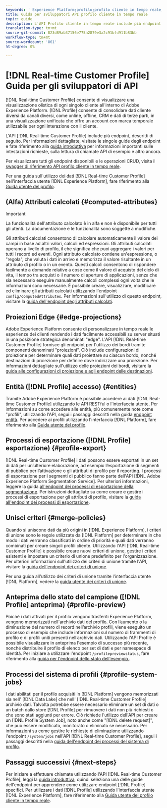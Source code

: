 ```yaml
---
keywords: ' Experience Platform;profilo;profilo cliente in tempo reale;risoluzione dei problemi;API;profilo unificato;profilo unificato;unificato;profilo;rtcp;abilita profilo;Abilita profilo'
title: Guida per sviluppatori API profilo cliente in tempo reale
topic: guide
description: L'API Profilo cliente in tempo reale include più endpoint per l'esplorazione e l'utilizzo dei dati del profilo, tra cui la visualizzazione dei profili, la creazione e l'aggiornamento di criteri di unione, l'esportazione o il campionamento dei dati del profilo e l'eliminazione dei dati del profilo non più necessari o che sono stati aggiunti per errore.
translation-type: tm+mt
source-git-commit: 823d89ab37156e775a2879e3a2c91bfd911b83bb
workflow-type: tm+mt
source-wordcount: '861'
ht-degree: 0%

---
```



# [!DNL Real-time Customer Profile] Guida per gli sviluppatori di API

[!DNL Real-time Customer Profile] consente di visualizzare una visualizzazione olistica di ogni singolo cliente all&#39;interno di Adobe Experience Platform. [!DNL Profile] consente di consolidare dati cliente diversi da canali diversi, come online, offline, CRM e dati di terze parti, in una visualizzazione unificata che offre un account con marca temporale utilizzabile per ogni interazione con il cliente.

L&#39;API [!DNL Real-time Customer Profile] include più endpoint, descritti di seguito. Per informazioni dettagliate, visitate le singole guide degli endpoint e fate riferimento alla [guida introduttiva](getting-started.md) per informazioni importanti sulle intestazioni richieste, sulla lettura di chiamate API di esempio e altro ancora.

Per visualizzare tutti gli endpoint disponibili e le operazioni CRUD, visita il [swagger di riferimento API profilo cliente in tempo reale](https://www.adobe.io/apis/experienceplatform/home/api-reference.html#!acpdr/swagger-specs/real-time-customer-profile.yaml).

Per una guida sull&#39;utilizzo dei dati [!DNL Real-time Customer Profile] nell&#39;interfaccia utente [!DNL Experience Platform], fare riferimento alla [Guida utente del profilo](../ui/user-guide.md).

## (Alfa) Attributi calcolati {#computed-attributes}

>[!IMPORTANT]
>
>La funzionalità dell&#39;attributo calcolato è in alfa e non è disponibile per tutti gli utenti. La documentazione e le funzionalità sono soggette a modifiche.

Gli attributi calcolati consentono di calcolare automaticamente il valore dei campi in base ad altri valori, calcoli ed espressioni. Gli attributi calcolati operano a livello di profilo, il che significa che puoi aggregare i valori per tutti i record ed eventi. Ogni attributo calcolato contiene un&#39;espressione, o &quot;regola&quot;, che valuta i dati in arrivo e memorizza il valore risultante in un attributo di profilo o in un evento. Questi calcoli consentono di rispondere facilmente a domande relative a cose come il valore di acquisto del ciclo di vita, il tempo tra acquisti o il numero di aperture di applicazioni, senza che sia necessario eseguire manualmente calcoli complessi ogni volta che le informazioni sono necessarie. È possibile creare, visualizzare, modificare ed eliminare gli attributi calcolati utilizzando l&#39;endpoint `config/computedAttributes`. Per informazioni sull&#39;utilizzo di questo endpoint, visitare la [guida dell&#39;endpoint degli attributi calcolati](computed-attributes.md).

## Proiezioni Edge {#edge-projections}

Adobe Experience Platform consente di personalizzare in tempo reale le esperienze dei clienti rendendo i dati facilmente accessibili su server situati in una posizione strategica denominati &quot;edge&quot;. L&#39;API [!DNL Real-time Customer Profile] fornisce gli endpoint per l&#39;utilizzo dei bordi tramite componenti denominati &quot;proiezioni&quot;. Ciò include configurazioni di proiezione per determinare quali dati proiettare su ciascun bordo, nonché destinazioni di proiezione per definire dove indirizzare una proiezione. Per informazioni dettagliate sull&#39;utilizzo delle proiezioni dei bordi, visitare la [guida alle configurazioni di proiezione e agli endpoint delle destinazioni](edge-projections.md).

## Entità ([!DNL Profile] accesso) {#entities}

Tramite Adobe Experience Platform è possibile accedere ai dati [!DNL Real-time Customer Profile] utilizzando le API RESTful o l&#39;interfaccia utente. Per informazioni su come accedere alle entità, più comunemente note come &quot;profili&quot;, utilizzando l&#39;API, segui i passaggi descritti nella guida [endpoint entità](entities.md). Per accedere ai profili utilizzando l&#39;interfaccia [!DNL Platform], fare riferimento alla [Guida utente del profilo](../ui/user-guide.md).

## Processi di esportazione ([!DNL Profile] esportazione) {#profile-export}

[!DNL Real-time Customer Profile] i dati possono essere esportati in un set di dati per un’ulteriore elaborazione, ad esempio l’esportazione di segmenti di pubblico per l’attivazione o gli attributi di profilo per il reporting. I processi di esportazione per i segmenti di pubblico fanno parte dell&#39;API [!DNL Adobe Experience Platform Segmentation Service]. Per ulteriori informazioni, leggere la guida [all&#39;endpoint dei processi di esportazione della segmentazione](../../profile/api/export-jobs.md). Per istruzioni dettagliate su come creare e gestire i processi di esportazione per gli attributi di profilo, visitare la [guida all&#39;endpoint dei processi di esportazione](export-jobs.md).

## Unisci criteri {#merge-policies}

Quando si uniscono dati da più origini in [!DNL Experience Platform], i criteri di unione sono le regole utilizzate da [!DNL Platform] per determinare in che modo i dati verranno classificati in ordine di priorità e quali dati verranno combinati per creare singoli profili cliente. Utilizzando l&#39;API [!DNL Real-time Customer Profile] è possibile creare nuovi criteri di unione, gestire i criteri esistenti e impostare un criterio di unione predefinito per l&#39;organizzazione. Per ulteriori informazioni sull&#39;utilizzo dei criteri di unione tramite l&#39;API, visitare la [guida dell&#39;endpoint dei criteri di unione](merge-policies.md).

Per una guida all&#39;utilizzo dei criteri di unione tramite l&#39;interfaccia utente [!DNL Platform], vedere la [guida utente dei criteri di unione](../ui/merge-policies.md).

## Anteprima dello stato del campione ([!DNL Profile] anteprima) {#profile-preview}

Poiché i dati attivati per il profilo vengono trasferiti  Experience Platform, vengono memorizzati nell&#39;archivio dati del profilo. Con l’aumento o la diminuzione del numero di record nell’archivio profili, viene eseguito un processo di esempio che include informazioni sul numero di frammenti di profilo e di profili uniti presenti nell’archivio dati. Utilizzando l&#39;API Profile è possibile visualizzare in anteprima l&#39;esempio di successo più recente, nonché distribuire il profilo di elenco per set di dati e per namespace di identità. Per iniziare a utilizzare l&#39;endpoint `/profilepreviewstatus`, fare riferimento alla [guida per l&#39;endpoint dello stato dell&#39;esempio ](preview-sample-status.md).

## Processi del sistema di profili {#profile-system-jobs}

I dati abilitati per il profilo acquisiti in [!DNL Platform] vengono memorizzati sia nell&#39; [!DNL Data Lake] che nell&#39; [!DNL Real-time Customer Profile] archivio dati. Talvolta potrebbe essere necessario eliminare un set di dati o un batch dallo store [!DNL Profile] per rimuovere i dati non più richiesti o che sono stati aggiunti per errore. Ciò richiede l&#39;utilizzo dell&#39;API per creare un [!DNL Profile System Job], noto anche come &quot;[!DNL delete request]&quot;, che può essere modificato, monitorato o eliminato se necessario. Per informazioni su come gestire le richieste di eliminazione utilizzando l&#39;endpoint `/system/jobs` nell&#39;API [!DNL Real-time Customer Profile], segui i passaggi descritti nella [guida dell&#39;endpoint dei processi del sistema di profilo](profile-system-jobs.md).

## Passaggi successivi {#next-steps}

Per iniziare a effettuare chiamate utilizzando l&#39;API [!DNL Real-time Customer Profile], leggi la [guida introduttiva](getting-started.md), quindi seleziona una delle guide dell&#39;endpoint per apprendere come utilizzare endpoint [!DNL Profile] specifici. Per utilizzare i dati [!DNL Profile] utilizzando l&#39;interfaccia utente [!DNL Experience Platform], fare riferimento alla [Guida utente del profilo cliente in tempo reale](../ui/user-guide.md).